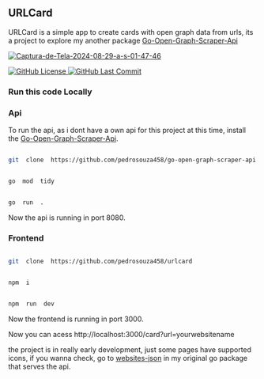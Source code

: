 
##  URLCard

  

URLCard is a simple app to create cards with open graph data from urls, its a project to explore my another package [Go-Open-Graph-Scraper-Api](https://github.com/pedrosouza458/go-open-graph-scraper-api)

[](https://github.com/pedrosouza458/go-open-graph-scraper-api)
<a href="https://ibb.co/c8J9vhr"><img src="https://i.ibb.co/rpkht2w/Captura-de-Tela-2024-08-29-a-s-01-47-46.png" alt="Captura-de-Tela-2024-08-29-a-s-01-47-46" border="0"></a>
  
<p>

<a  href="https://github.com/pedrosouza458/urlcard/blob/main/LICENSE">

<img  src="https://img.shields.io/github/license/pedrosouza458/urlcard"  alt="GitHub License" />

</a>

<a  href="https://github.com/pedrosouza458/urlcard/commits/main/">

<img  src="https://img.shields.io/github/last-commit/pedrosouza458/urlcard/main"  alt="GitHub Last Commit" />

</a>

</p>

  

###  Run this code Locally

  

###  Api

  

To run the api, as i dont have a own api for this project at this time, install the [Go-Open-Graph-Scraper-Api](https://github.com/pedrosouza458/go-open-graph-scraper-api).

  

```bash

git  clone  https://github.com/pedrosouza458/go-open-graph-scraper-api

```

  

```bash

go  mod  tidy

```

  

```bash

go  run  .

```

Now the api is running in port 8080.

  

###  Frontend

```bash

git  clone  https://github.com/pedrosouza458/urlcard

```
  

```bash

npm  i

```

  

```bash

npm  run  dev

```

Now the frontend is running in port 3000.

  

Now you can acess http://localhost:3000/card?url=yourwebsitename

the project is in really early development, just some pages have supported icons, if you wanna check, go to [websites-json](https://github.com/pedrosouza458/go-open-graph-scraper/blob/main/utils/websites.json) in my original go package that serves the api.
